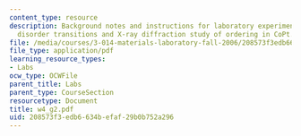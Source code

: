 ```yaml
---
content_type: resource
description: Background notes and instructions for laboratory experiments on order
  disorder transitions and X-ray diffraction study of ordering in CoPt.
file: /media/courses/3-014-materials-laboratory-fall-2006/208573f3edb6634befaf29b0b752a296_w4_g2.pdf
file_type: application/pdf
learning_resource_types:
- Labs
ocw_type: OCWFile
parent_title: Labs
parent_type: CourseSection
resourcetype: Document
title: w4_g2.pdf
uid: 208573f3-edb6-634b-efaf-29b0b752a296
---
```

